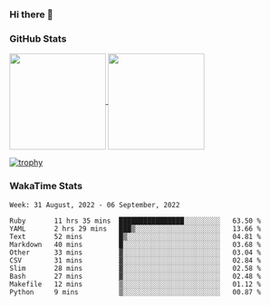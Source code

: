 ### Hi there 👋

### GitHub Stats

<a href="https://github.com/anuraghazra/github-readme-stats">
  <img align="center" height="170px" src="https://github-readme-stats.vercel.app/api/top-langs/?username=tksfjt1024&layout=compact&count_private=true&show_icons=true&show_icons=true&theme=graywhite" />
</a>
<a href="https://github.com/anuraghazra/github-readme-stats">
  <img align="center" height="170px" src="https://github-readme-stats.vercel.app/api?username=tksfjt1024&count_private=true&show_icons=true&show_icons=true&theme=graywhite" />
</a>

[![trophy](https://github-profile-trophy.vercel.app/?username=tksfjt1024)](https://github.com/ryo-ma/github-profile-trophy)

### WakaTime Stats

<!--START_SECTION:waka-->
```text
Week: 31 August, 2022 - 06 September, 2022

Ruby       11 hrs 35 mins  ████████████████░░░░░░░░░   63.50 % 
YAML       2 hrs 29 mins   ███▒░░░░░░░░░░░░░░░░░░░░░   13.66 % 
Text       52 mins         █▒░░░░░░░░░░░░░░░░░░░░░░░   04.81 % 
Markdown   40 mins         █░░░░░░░░░░░░░░░░░░░░░░░░   03.68 % 
Other      33 mins         ▓░░░░░░░░░░░░░░░░░░░░░░░░   03.04 % 
CSV        31 mins         ▓░░░░░░░░░░░░░░░░░░░░░░░░   02.84 % 
Slim       28 mins         ▓░░░░░░░░░░░░░░░░░░░░░░░░   02.58 % 
Bash       27 mins         ▓░░░░░░░░░░░░░░░░░░░░░░░░   02.48 % 
Makefile   12 mins         ▒░░░░░░░░░░░░░░░░░░░░░░░░   01.12 % 
Python     9 mins          ▒░░░░░░░░░░░░░░░░░░░░░░░░   00.87 % 
```
<!--END_SECTION:waka-->
